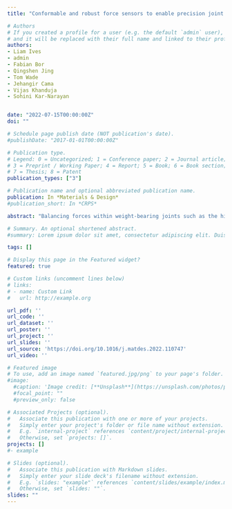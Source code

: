 ```yaml
---
title: "Conformable and robust force sensors to enable precision joint replacement surgery"

# Authors
# If you created a profile for a user (e.g. the default `admin` user), write the username (folder name) here 
# and it will be replaced with their full name and linked to their profile.
authors:
- Liam Ives
- admin
- Fabian Bor
- Qingshen Jing
- Tom Wade
- Jehangir Cama
- Vijas Khanduja
- Sohini Kar-Narayan


date: "2022-07-15T00:00:00Z"
doi: ""

# Schedule page publish date (NOT publication's date).
#publishDate: "2017-01-01T00:00:00Z"

# Publication type.
# Legend: 0 = Uncategorized; 1 = Conference paper; 2 = Journal article;
# 3 = Preprint / Working Paper; 4 = Report; 5 = Book; 6 = Book section;
# 7 = Thesis; 8 = Patent
publication_types: ["3"]

# Publication name and optional abbreviated publication name.
publication: In *Materials & Design*
#publication_short: In *CRPS*

abstract: "Balancing forces within weight-bearing joints such as the hip during joint replacement surgeries is essential for implant longevity. Minimising implant failure is vital to improve patient wellbeing and alleviate pressure on healthcare systems. With improvements in surgery, hip replacement patients are now often younger and more active than in previous generations, and their implants correspondingly need to survive higher stresses. However, force balancing currently depends entirely on surgical skill: no sensors can provide quantitative force feedback within the hip joint’s small, complex geometry. Here, we solve this unmet clinical need by presenting a thin and conformable microfluidic force sensor, which is compatible with the standard surgical process. We optimised the design using finite element modelling, then incorporated and calibrated our sensor in a model hip implant. Using a bespoke testing rig, we demonstrated high sensitivity at typical forces experienced during hip replacements. We anticipate that these sensors will aid implant positioning, increasing the lifetime of hip replacements, and represent a powerful new surgical tool for a range of orthopaedic procedures where force balancing is crucial."

# Summary. An optional shortened abstract.
#summary: Lorem ipsum dolor sit amet, consectetur adipiscing elit. Duis posuere tellus ac convallis placerat. Proin tincidunt magna sed ex sollicitudin condimentum.

tags: []

# Display this page in the Featured widget?
featured: true

# Custom links (uncomment lines below)
# links:
# - name: Custom Link
#   url: http://example.org

url_pdf: ''
url_code: ''
url_dataset: ''
url_poster: ''
url_project: ''
url_slides: ''
url_source: 'https://doi.org/10.1016/j.matdes.2022.110747'
url_video: ''

# Featured image
# To use, add an image named `featured.jpg/png` to your page's folder. 
#image:
  #caption: 'Image credit: [**Unsplash**](https://unsplash.com/photos/pLCdAaMFLTE)'
  #focal_point: ""
  #preview_only: false

# Associated Projects (optional).
#   Associate this publication with one or more of your projects.
#   Simply enter your project's folder or file name without extension.
#   E.g. `internal-project` references `content/project/internal-project/index.md`.
#   Otherwise, set `projects: []`.
projects: []
#- example

# Slides (optional).
#   Associate this publication with Markdown slides.
#   Simply enter your slide deck's filename without extension.
#   E.g. `slides: "example"` references `content/slides/example/index.md`.
#   Otherwise, set `slides: ""`.
slides: ""
---
```

